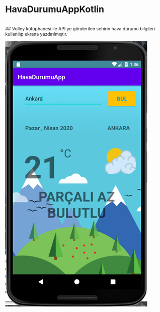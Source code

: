 # HavaDurumuAppKotlin
<br>
## Volley kütüphanesi ile API ye gönderilen sehirin hava durumu bilgileri kullanılıp ekrana yazdırılmıştır.

![Resim](https://github.com/yusufexak/HavaDurumuAppKotlin/blob/master/HavaDurumuApp/Ads%C4%B1z.png)
